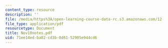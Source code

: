 ```yaml
---
content_type: resource
description: ''
file: /media/https%3A/open-learning-course-data-rc.s3.amazonaws.com/12-109-petrology-fall-2005/71ee14edba02cd3b0d6152905e944cd6_Nov10notes.pdf
file_type: application/pdf
resourcetype: Document
title: Nov10notes.pdf
uid: 71ee14ed-ba02-cd3b-0d61-52905e944cd6
---
```

